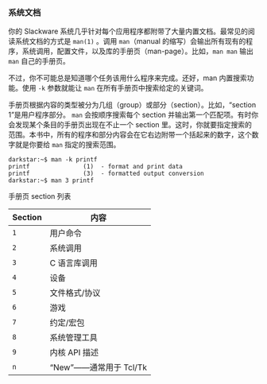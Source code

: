 ### 系统文档

你的 Slackware 系统几乎针对每个应用程序都附带了大量内置文档。最常见的阅读系统文档的方式是 `man(1)` 。调用 `man`（manual 的缩写）会输出所有现有的程序，系统调用，配置文件，以及库的手册页（man-page）。比如，`man man` 输出 `man` 自己的手册页。

不过，你不可能总是知道哪个任务该用什么程序来完成。还好，man 内置搜索功能。使用 `-k` 参数就能让 `man` 在所有手册页中搜索给定的关键词。

手册页根据内容的类型被分为几组（group）或部分（section）。比如，“section 1”是用户程序部分。 `man` 会按顺序搜索每个 section 并输出第一个匹配项。有时你会发现某个条目的手册页出现在不止一个 section 里。这时，你就要指定搜索的范围。本书中，所有的程序和部分内容会在它右边附带一个括起来的数字，这个数字就是你要给 `man` 指定的搜索范围。

```
darkstar:~$ man -k printf
printf               (1)  - format and print data
printf               (3)  - formatted output conversion
darkstar:~$ man 3 printf
```

手册页 section 列表

| Section | 内容                   |
| ------- | ---------------------- |
| `1`     | 用户命令               |
| `2`     | 系统调用               |
| `3`     | C 语言库调用           |
| `4`     | 设备                   |
| `5`     | 文件格式/协议          |
| `6`     | 游戏                   |
| `7`     | 约定/宏包              |
| `8`     | 系统管理工具           |
| `9`     | 内核 API 描述          |
| `n`     | “New”——通常用于 Tcl/Tk |
